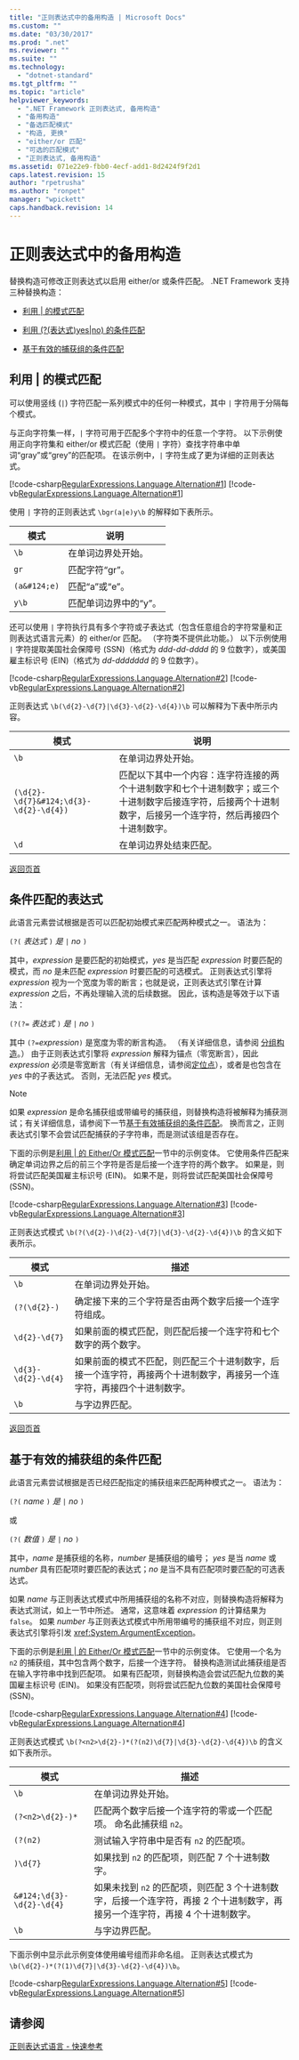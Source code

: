 ```yaml
---
title: "正则表达式中的备用构造 | Microsoft Docs"
ms.custom: ""
ms.date: "03/30/2017"
ms.prod: ".net"
ms.reviewer: ""
ms.suite: ""
ms.technology: 
  - "dotnet-standard"
ms.tgt_pltfrm: ""
ms.topic: "article"
helpviewer_keywords: 
  - ".NET Framework 正则表达式, 备用构造"
  - "备用构造"
  - "备选匹配模式"
  - "构造, 更换"
  - "either/or 匹配"
  - "可选的匹配模式"
  - "正则表达式, 备用构造"
ms.assetid: 071e22e9-fbb0-4ecf-add1-8d2424f9f2d1
caps.latest.revision: 15
author: "rpetrusha"
ms.author: "ronpet"
manager: "wpickett"
caps.handback.revision: 14
---
```

# 正则表达式中的备用构造
<a name="top"></a> 替换构造可修改正则表达式以启用 either\/or 或条件匹配。 .NET Framework 支持三种替换构造：  
  
-   [利用 &#124; 的模式匹配](#Either_Or)  
  
-   [利用 \(?\(表达式\)yes&#124;no\) 的条件匹配](#Conditional_Expr)  
  
-   [基于有效的捕获组的条件匹配](#Conditional_Group)  
  
<a name="Either_Or"></a>   
## 利用 &#124; 的模式匹配  
 可以使用竖线 \(`|`\) 字符匹配一系列模式中的任何一种模式，其中 `|` 字符用于分隔每个模式。  
  
 与正向字符集一样，`|` 字符可用于匹配多个字符中的任意一个字符。 以下示例使用正向字符集和 either\/or 模式匹配（使用 `|` 字符）查找字符串中单词“gray”或“grey”的匹配项。 在该示例中，`|` 字符生成了更为详细的正则表达式。  
  
 [!code-csharp[RegularExpressions.Language.Alternation#1](../../../samples/snippets/csharp/VS_Snippets_CLR/regularexpressions.language.alternation/cs/alternation1.cs#1)]
 [!code-vb[RegularExpressions.Language.Alternation#1](../../../samples/snippets/visualbasic/VS_Snippets_CLR/regularexpressions.language.alternation/vb/alternation1.vb#1)]  
  
 使用 `|` 字符的正则表达式 `\bgr(a|e)y\b` 的解释如下表所示。  
  
|模式|说明|  
|--------|--------|  
|`\b`|在单词边界处开始。|  
|`gr`|匹配字符“gr”。|  
|`(a&#124;e)`|匹配“a”或“e”。|  
|`y\b`|匹配单词边界中的“y”。|  
  
 还可以使用 `|` 字符执行具有多个字符或子表达式（包含任意组合的字符常量和正则表达式语言元素）的 either\/or 匹配。 （字符类不提供此功能。） 以下示例使用 `|` 字符提取美国社会保障号 \(SSN\)（格式为 *ddd*\-*dd*\-*dddd* 的 9 位数字），或美国雇主标识号 \(EIN\)（格式为 *dd*\-*ddddddd* 的 9 位数字）。  
  
 [!code-csharp[RegularExpressions.Language.Alternation#2](../../../samples/snippets/csharp/VS_Snippets_CLR/regularexpressions.language.alternation/cs/alternation2.cs#2)]
 [!code-vb[RegularExpressions.Language.Alternation#2](../../../samples/snippets/visualbasic/VS_Snippets_CLR/regularexpressions.language.alternation/vb/alternation2.vb#2)]  
  
 正则表达式 `\b(\d{2}-\d{7}|\d{3}-\d{2}-\d{4})\b` 可以解释为下表中所示内容。  
  
|模式|说明|  
|--------|--------|  
|`\b`|在单词边界处开始。|  
|`(\d{2}-\d{7}&#124;\d{3}-\d{2}-\d{4})`|匹配以下其中一个内容：连字符连接的两个十进制数字和七个十进制数字；或三个十进制数字后接连字符，后接两个十进制数字，后接另一个连字符，然后再接四个十进制数字。|  
|`\d`|在单词边界处结束匹配。|  
  
 [返回页首](#top)  
  
<a name="Conditional_Expr"></a>   
## 条件匹配的表达式  
 此语言元素尝试根据是否可以匹配初始模式来匹配两种模式之一。 语法为：  
  
 `(?(` *表达式* `)` *是* `|` *no* `)`  
  
 其中，*expression* 是要匹配的初始模式，*yes* 是当匹配 *expression* 时要匹配的模式，而 *no* 是未匹配 *expression* 时要匹配的可选模式。 正则表达式引擎将 *expression* 视为一个宽度为零的断言；也就是说，正则表达式引擎在计算 *expression* 之后，不再处理输入流的后续数据。 因此，该构造是等效于以下语法：  
  
 `(?(?=` *表达式* `)` *是* `|` *no* `)`  
  
 其中 `(?=`*expression*`)` 是宽度为零的断言构造。 （有关详细信息，请参阅 [分组构造](../../../docs/standard/base-types/grouping-constructs-in-regular-expressions.md)。） 由于正则表达式引擎将 *expression* 解释为锚点（零宽断言），因此 *expression* 必须是零宽断言（有关详细信息，请参阅[定位点](../../../docs/standard/base-types/anchors-in-regular-expressions.md)），或者是也包含在 *yes* 中的子表达式。 否则，无法匹配 *yes* 模式。  
  
> [!NOTE]
>  如果 *expression* 是命名捕获组或带编号的捕获组，则替换构造将被解释为捕获测试；有关详细信息，请参阅下一节[基于有效捕获组的条件匹配](#Conditional_Group)。 换而言之，正则表达式引擎不会尝试匹配捕获的子字符串，而是测试该组是否存在。  
  
 下面的示例是[利用 &#124; 的 Either\/Or 模式匹配](#Either_Or)一节中的示例变体。 它使用条件匹配来确定单词边界之后的前三个字符是否是后接一个连字符的两个数字。 如果是，则将尝试匹配美国雇主标识号 \(EIN\)。 如果不是，则将尝试匹配美国社会保障号 \(SSN\)。  
  
 [!code-csharp[RegularExpressions.Language.Alternation#3](../../../samples/snippets/csharp/VS_Snippets_CLR/regularexpressions.language.alternation/cs/alternation3.cs#3)]
 [!code-vb[RegularExpressions.Language.Alternation#3](../../../samples/snippets/visualbasic/VS_Snippets_CLR/regularexpressions.language.alternation/vb/alternation3.vb#3)]  
  
 正则表达式模式 `\b(?(\d{2}-)\d{2}-\d{7}|\d{3}-\d{2}-\d{4})\b` 的含义如下表所示。  
  
|模式|描述|  
|--------|--------|  
|`\b`|在单词边界处开始。|  
|`(?(\d{2}-)`|确定接下来的三个字符是否由两个数字后接一个连字符组成。|  
|`\d{2}-\d{7}`|如果前面的模式匹配，则匹配后接一个连字符和七个数字的两个数字。|  
|`\d{3}-\d{2}-\d{4}`|如果前面的模式不匹配，则匹配三个十进制数字，后接一个连字符，再接两个十进制数字，再接另一个连字符，再接四个十进制数字。|  
|`\b`|与字边界匹配。|  
  
 [返回页首](#top)  
  
<a name="Conditional_Group"></a>   
## 基于有效的捕获组的条件匹配  
 此语言元素尝试根据是否已经匹配指定的捕获组来匹配两种模式之一。 语法为：  
  
 `(?(` *name* `)` *是* `|` *no* `)`  
  
 或  
  
 `(?(` *数值* `)` *是* `|` *no* `)`  
  
 其中，*name* 是捕获组的名称，*number* 是捕获组的编号； *yes* 是当 *name* 或 *number* 具有匹配项时要匹配的表达式；*no* 是当不具有匹配项时要匹配的可选表达式。  
  
 如果 *name* 与正则表达式模式中所用捕获组的名称不对应，则替换构造将解释为表达式测试，如上一节中所述。 通常，这意味着 *expression* 的计算结果为 `false`。 如果 *number* 与正则表达式模式中所用带编号的捕获组不对应，则正则表达式引擎将引发 <xref:System.ArgumentException>。  
  
 下面的示例是[利用 &#124; 的 Either\/Or 模式匹配](#Either_Or)一节中的示例变体。 它使用一个名为 `n2` 的捕获组，其中包含两个数字，后接一个连字符。 替换构造测试此捕获组是否在输入字符串中找到匹配项。 如果有匹配项，则替换构造会尝试匹配九位数的美国雇主标识号 \(EIN\)。 如果没有匹配项，则将尝试匹配九位数的美国社会保障号 \(SSN\)。  
  
 [!code-csharp[RegularExpressions.Language.Alternation#4](../../../samples/snippets/csharp/VS_Snippets_CLR/regularexpressions.language.alternation/cs/alternation4.cs#4)]
 [!code-vb[RegularExpressions.Language.Alternation#4](../../../samples/snippets/visualbasic/VS_Snippets_CLR/regularexpressions.language.alternation/vb/alternation4.vb#4)]  
  
 正则表达式模式 `\b(?<n2>\d{2}-)*(?(n2)\d{7}|\d{3}-\d{2}-\d{4})\b` 的含义如下表所示。  
  
|模式|描述|  
|--------|--------|  
|`\b`|在单词边界处开始。|  
|`(?<n2>\d{2}-)*`|匹配两个数字后接一个连字符的零或一个匹配项。 命名此捕获组 `n2`。|  
|`(?(n2)`|测试输入字符串中是否有 `n2` 的匹配项。|  
|`)\d{7}`|如果找到 `n2` 的匹配项，则匹配 7 个十进制数字。|  
|`&#124;\d{3}-\d{2}-\d{4}`|如果未找到 `n2` 的匹配项，则匹配 3 个十进制数字，后接一个连字符，再接 2 个十进制数字，再接另一个连字符，再接 4 个十进制数字。|  
|`\b`|与字边界匹配。|  
  
 下面示例中显示此示例变体使用编号组而非命名组。 正则表达式模式为 `\b(\d{2}-)*(?(1)\d{7}|\d{3}-\d{2}-\d{4})\b`。  
  
 [!code-csharp[RegularExpressions.Language.Alternation#5](../../../samples/snippets/csharp/VS_Snippets_CLR/regularexpressions.language.alternation/cs/alternation5.cs#5)]
 [!code-vb[RegularExpressions.Language.Alternation#5](../../../samples/snippets/visualbasic/VS_Snippets_CLR/regularexpressions.language.alternation/vb/alternation5.vb#5)]  
  
## 请参阅  
 [正则表达式语言 \- 快速参考](../../../docs/standard/base-types/regular-expression-language-quick-reference.md)